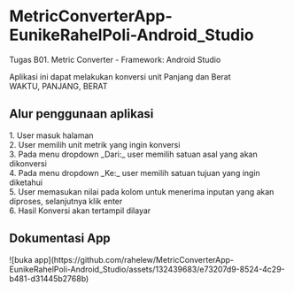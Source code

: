 # MetricConverterApp-EunikeRahelPoli-Android_Studio
Tugas B01. Metric Converter - Framework: Android Studio

Aplikasi ini dapat melakukan konversi unit Panjang dan Berat <br>
WAKTU, PANJANG, BERAT

<h2>Alur penggunaan aplikasi</h2>
1. User masuk halaman <br>
2. User memilih unit metrik yang ingin konversi<br>
3. Pada menu dropdown _Dari:_ user memilih satuan asal yang akan dikonversi<br>
4. Pada menu dropdown _Ke:_ user memilih satuan tujuan yang ingin diketahui<br>
5. User memasukan nilai pada kolom untuk menerima inputan yang akan diproses, selanjutnya klik enter<br>
6. Hasil Konversi akan tertampil dilayar<br>

<h2>Dokumentasi App</h2>
![buka app](https://github.com/rahelew/MetricConverterApp-EunikeRahelPoli-Android_Studio/assets/132439683/e73207d9-8524-4c29-b481-d31445b2768b)
